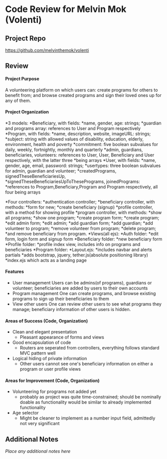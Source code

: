 # Code Review for Melvin Mok (Volenti)

## Project Repo

https://github.com/melvinthemok/volenti

## Review

#### Project Purpose

A volunteering platform on which users can:
    create programs for others to benefit from; and
    browse created programs and sign their loved ones up for any of them.

#### Project Organization

*3 models:
    *Beneficiary, with fields: 
        *name, gender, age: strings; 
        *guardian and programs array: references to User and Program respectively
    *Program, with fields:
        *name, description, website, imageURL: strings;
        *subject: string with allowed values of disability, education, elderly, environment, health and poverty
        *commitment: five boolean subvalues for daily, weekly, fortnightly, monthly and quarterly
        *admin, guardians, beneficiaries, volunteers: references to User, User, Beneficiary and User respectively, with the latter three *being arrays
    *User, with fields:
        *name, gender, age, email, password: strings;
        *usertypes: three boolean subvalues for admin, guardian and volunteer;
        *createdPrograms, signedTheseBeneficiariesUp,
        *signedTheseBeneficiariesUpToThesePrograms, joinedPrograms:
        *references to Program,Beneficiary,Program and Program respectively, all four being arrays

*Four controllers: 
    *authentication controller;
    *beneficiary controller, with methods:
        *form for new;
        *create beneficiary (signup)
    *profile controller, with a method for showing profile
    *program controller, with methods:
        *show all programs;
        *show one program;
        *create program form;
        *create program;
        *edit admin form;
        *edit admin;
        *add guardian form;
        *add guardian;
        *add volunteer to program;
        *remove volunteer from program;
        *delete program;
        *and remove beneficiary from program.
*Views(all ejs):
    *Auth folder: 
        *edit form, login form and signup form
    *Beneficiary folder: 
        *new beneficiary form
    *Profile folder:
        *profile index view, includes info on programs and beneficiaries
    *Program folder:
        *Layout.ejs: 
            *includes navbar and alerts partials
            *adds bootstrap, jquery, tether.js(absolute positioning library)
        *index.ejs which acts as a landing page


#### Features

* User management
    Users can be admins(of programs), guardians or volunteer; beneficiaries are added by users to their own accounts
* Program management
    One can create programs, and browse existing programs to sign up their beneficiaries to them
* View other users
    One can review other users to see what programs they manage; beneficiary information of other users is hidden.
     

#### Areas of Success (Code, Organization)

* Clean and elegant presentation
  * Pleasant appearance of forms and views
* Good encapsulation of code
  * Routers are seperated from controllers, everything follows standard MVC pattern well
* Logical hiding of private information
  * Other users cannot see one's beneficiary information on either a program or user profile views

#### Areas for Improvement (Code, Organization)

* Volunteering for programs not added yet
  * probably as project was quite time-constrained; should be nominally doable as functionality would be similar to already implemented functionality 
* Age selector
  * Might be cleaner to implement as a number input field, admittedly not very significant

## Additional Notes

_Place any additional notes here_
